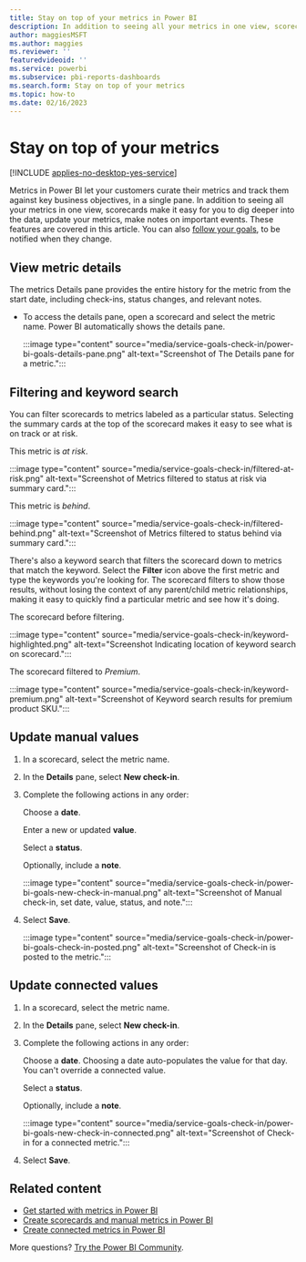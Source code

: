 ```yaml
---
title: Stay on top of your metrics in Power BI
description: In addition to seeing all your metrics in one view, scorecards make it easy for you to dig deeper into the data, update your metrics, and make notes on important events.
author: maggiesMSFT
ms.author: maggies
ms.reviewer: ''
featuredvideoid: ''
ms.service: powerbi
ms.subservice: pbi-reports-dashboards
ms.search.form: Stay on top of your metrics
ms.topic: how-to
ms.date: 02/16/2023
---
```


# Stay on top of your metrics

[!INCLUDE [applies-no-desktop-yes-service](../includes/applies-no-desktop-yes-service.md)]

Metrics in Power BI let your customers curate their metrics and track them against key business objectives, in a single pane. In addition to seeing all your metrics in one view, scorecards make it easy for you to dig deeper into the data, update your metrics, make notes on important events. These features are covered in this article. You can also [follow your goals](service-goals-follow.md), to be notified when they change.

## View metric details 

The metrics Details pane provides the entire history for the metric from the start date, including check-ins, status changes, and relevant notes. 

- To access the details pane, open a scorecard and select the metric name. Power BI automatically shows the details pane.

    :::image type="content" source="media/service-goals-check-in/power-bi-goals-details-pane.png" alt-text="Screenshot of The Details pane for a metric.":::

## Filtering and keyword search 

You can filter scorecards to metrics labeled as a particular status. Selecting the summary cards at the top of the scorecard makes it easy to see what is on track or at risk. 

This metric is _at risk_.

:::image type="content" source="media/service-goals-check-in/filtered-at-risk.png" alt-text="Screenshot of Metrics filtered to status at risk via summary card.":::

This metric is _behind_.

:::image type="content" source="media/service-goals-check-in/filtered-behind.png" alt-text="Screenshot of Metrics filtered to status behind via summary card.":::

There's also a keyword search that filters the scorecard down to metrics that match the keyword.  Select the **Filter** icon above the first metric and type the keywords you're looking for.  The scorecard filters to show those results, without losing the context of any parent/child metric relationships, making it easy to quickly find a particular metric and see how it's doing.

The scorecard before filtering.

:::image type="content" source="media/service-goals-check-in/keyword-highlighted.png" alt-text="Screenshot Indicating location of keyword search on scorecard.":::

The scorecard filtered to _Premium_.

:::image type="content" source="media/service-goals-check-in/keyword-premium.png" alt-text="Screenshot of Keyword search results for premium product SKU.":::

## Update manual values

1. In a scorecard, select the metric name.
1. In the **Details** pane, select **New check-in**. 
1. Complete the following actions in any order: 

    Choose a **date**.

    Enter a new or updated **value**.

    Select a **status**.
 
   Optionally, include a **note**. 

    :::image type="content" source="media/service-goals-check-in/power-bi-goals-new-check-in-manual.png" alt-text="Screenshot of Manual check-in, set date, value, status, and note.":::

1. Select **Save**. 

    :::image type="content" source="media/service-goals-check-in/power-bi-goals-check-in-posted.png" alt-text="Screenshot of Check-in is posted to the metric.":::

## Update connected values 

1. In a scorecard, select the metric name.
1. In the **Details** pane, select **New check-in**. 
1. Complete the following actions in any order: 

    Choose a **date**. Choosing a date auto-populates the value for that day. You can't override a connected value. 

    Select a **status**.

    Optionally, include a **note**. 

    :::image type="content" source="media/service-goals-check-in/power-bi-goals-new-check-in-connected.png" alt-text="Screenshot of Check-in for a connected metric.":::

1. Select **Save**. 


## Related content

- [Get started with metrics in Power BI](service-goals-introduction.md)
- [Create scorecards and manual metrics in Power BI](service-goals-create.md)
- [Create connected metrics in Power BI](service-goals-create-connected.md)

More questions? [Try the Power BI Community](https://community.powerbi.com/).
